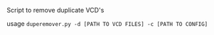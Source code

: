 Script to remove duplicate VCD's

usage ``duperemover.py -d [PATH TO VCD FILES] -c [PATH TO CONFIG]``
